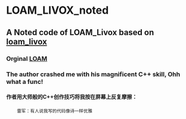 # LOAM_LIVOX_noted

## A Noted code of LOAM_Livox based on [loam_livox](https://github.com/hku-mars/loam_livox) 

### Orginal [LOAM](https://github.com/cuitaixiang/LOAM_NOTED)

### The author crashed me with his magnificent C++ skill, Ohh what a func!

#### 作者用大师般的C++创作技巧将我按在屏幕上反复摩擦：

        雷军：有人说我写的代码像诗一样优雅